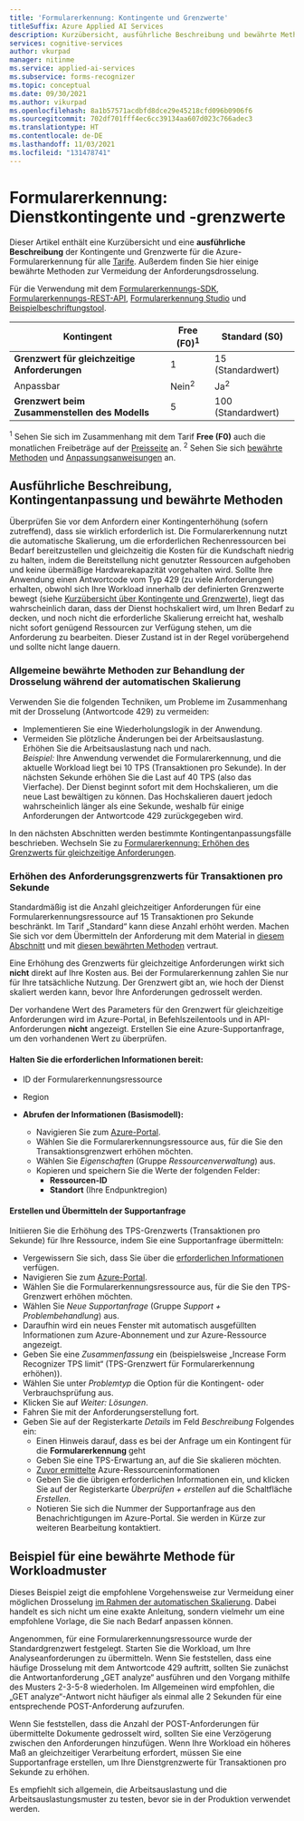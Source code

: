 ```yaml
---
title: 'Formularerkennung: Kontingente und Grenzwerte'
titleSuffix: Azure Applied AI Services
description: Kurzübersicht, ausführliche Beschreibung und bewährte Methoden im Zusammenhang mit Kontingenten und Grenzwerten für den Dienst Azure-Formularerkennung
services: cognitive-services
author: vkurpad
manager: nitinme
ms.service: applied-ai-services
ms.subservice: forms-recognizer
ms.topic: conceptual
ms.date: 09/30/2021
ms.author: vikurpad
ms.openlocfilehash: 8a1b57571acdbfd8dce29e45218cfd096b0906f6
ms.sourcegitcommit: 702df701fff4ec6cc39134aa607d023c766adec3
ms.translationtype: HT
ms.contentlocale: de-DE
ms.lasthandoff: 11/03/2021
ms.locfileid: "131478741"
---
```

# <a name="form-recognizer-service-quotas-and-limits"></a>Formularerkennung: Dienstkontingente und -grenzwerte

Dieser Artikel enthält eine Kurzübersicht und eine **ausführliche Beschreibung** der Kontingente und Grenzwerte für die Azure-Formularerkennung für alle [Tarife](https://azure.microsoft.com/pricing/details/form-recognizer/). Außerdem finden Sie hier einige bewährte Methoden zur Vermeidung der Anforderungsdrosselung. 

Für die Verwendung mit dem [Formularerkennungs-SDK](quickstarts/try-v3-csharp-sdk.md), [Formularerkennungs-REST-API](quickstarts/try-v3-rest-api.md), [Formularerkennung Studio](quickstarts/try-v3-form-recognizer-studio.md) und [Beispielbeschriftungstool](https://fott-2-1.azurewebsites.net/).

| Kontingent | Free (F0)<sup>1</sup> | Standard (S0) |
|--|--|--|
| **Grenzwert für gleichzeitige Anforderungen** | 1 | 15 (Standardwert) |
| Anpassbar | Nein<sup>2</sup> | Ja<sup>2</sup> |
| **Grenzwert beim Zusammenstellen des Modells** | 5 | 100 (Standardwert) |


<sup>1</sup> Sehen Sie sich im Zusammenhang mit dem Tarif **Free (F0)** auch die monatlichen Freibeträge auf der [Preisseite](https://azure.microsoft.com/pricing/details/form-recognizer/) an.
<sup>2</sup> Sehen Sie sich [bewährte Methoden](#example-of-a-workload-pattern-best-practice) und [Anpassungsanweisungen](#create-and-submit-support-request) an.

## <a name="detailed-description-quota-adjustment-and-best-practices"></a>Ausführliche Beschreibung, Kontingentanpassung und bewährte Methoden
Überprüfen Sie vor dem Anfordern einer Kontingenterhöhung (sofern zutreffend), dass sie wirklich erforderlich ist. Die Formularerkennung nutzt die automatische Skalierung, um die erforderlichen Rechenressourcen bei Bedarf bereitzustellen und gleichzeitig die Kosten für die Kundschaft niedrig zu halten, indem die Bereitstellung nicht genutzter Ressourcen aufgehoben und keine übermäßige Hardwarekapazität vorgehalten wird. Sollte Ihre Anwendung einen Antwortcode vom Typ 429 (zu viele Anforderungen) erhalten, obwohl sich Ihre Workload innerhalb der definierten Grenzwerte bewegt (siehe [Kurzübersicht über Kontingente und Grenzwerte](#form-recognizer-service-quotas-and-limits)), liegt das wahrscheinlich daran, dass der Dienst hochskaliert wird, um Ihren Bedarf zu decken, und noch nicht die erforderliche Skalierung erreicht hat, weshalb nicht sofort genügend Ressourcen zur Verfügung stehen, um die Anforderung zu bearbeiten. Dieser Zustand ist in der Regel vorübergehend und sollte nicht lange dauern.

### <a name="general-best-practices-to-mitigate-throttling-during-autoscaling"></a>Allgemeine bewährte Methoden zur Behandlung der Drosselung während der automatischen Skalierung
Verwenden Sie die folgenden Techniken, um Probleme im Zusammenhang mit der Drosselung (Antwortcode 429) zu vermeiden:
- Implementieren Sie eine Wiederholungslogik in der Anwendung.
- Vermeiden Sie plötzliche Änderungen bei der Arbeitsauslastung. Erhöhen Sie die Arbeitsauslastung nach und nach. <br/>
*Beispiel:* Ihre Anwendung verwendet die Formularerkennung, und die aktuelle Workload liegt bei 10 TPS (Transaktionen pro Sekunde). In der nächsten Sekunde erhöhen Sie die Last auf 40 TPS (also das Vierfache). Der Dienst beginnt sofort mit dem Hochskalieren, um die neue Last bewältigen zu können. Das Hochskalieren dauert jedoch wahrscheinlich länger als eine Sekunde, weshalb für einige Anforderungen der Antwortcode 429 zurückgegeben wird.

In den nächsten Abschnitten werden bestimmte Kontingentanpassungsfälle beschrieben.
Wechseln Sie zu [Formularerkennung: Erhöhen des Grenzwerts für gleichzeitige Anforderungen](#create-and-submit-support-request).

### <a name="increasing-transactions-per-second-request-limit"></a>Erhöhen des Anforderungsgrenzwerts für Transaktionen pro Sekunde
Standardmäßig ist die Anzahl gleichzeitiger Anforderungen für eine Formularerkennungsressource auf 15 Transaktionen pro Sekunde beschränkt. Im Tarif „Standard“ kann diese Anzahl erhöht werden. Machen Sie sich vor dem Übermitteln der Anforderung mit dem Material in [diesem Abschnitt](#detailed-description-quota-adjustment-and-best-practices) und mit [diesen bewährten Methoden](#example-of-a-workload-pattern-best-practice) vertraut.

Eine Erhöhung des Grenzwerts für gleichzeitige Anforderungen wirkt sich **nicht** direkt auf Ihre Kosten aus. Bei der Formularerkennung zahlen Sie nur für Ihre tatsächliche Nutzung. Der Grenzwert gibt an, wie hoch der Dienst skaliert werden kann, bevor Ihre Anforderungen gedrosselt werden.

Der vorhandene Wert des Parameters für den Grenzwert für gleichzeitige Anforderungen wird im Azure-Portal, in Befehlszeilentools und in API-Anforderungen **nicht** angezeigt. Erstellen Sie eine Azure-Supportanfrage, um den vorhandenen Wert zu überprüfen.

#### <a name="have-the-required-information-ready"></a>Halten Sie die erforderlichen Informationen bereit:
- ID der Formularerkennungsressource
- Region

- **Abrufen der Informationen (Basismodell):**
  - Navigieren Sie zum [Azure-Portal](https://portal.azure.com/).
  - Wählen Sie die Formularerkennungsressource aus, für die Sie den Transaktionsgrenzwert erhöhen möchten.
  - Wählen Sie *Eigenschaften* (Gruppe *Ressourcenverwaltung*) aus.
  - Kopieren und speichern Sie die Werte der folgenden Felder:
    - **Ressourcen-ID**
    - **Standort** (Ihre Endpunktregion)

#### <a name="create-and-submit-support-request"></a>Erstellen und Übermitteln der Supportanfrage
Initiieren Sie die Erhöhung des TPS-Grenzwerts (Transaktionen pro Sekunde) für Ihre Ressource, indem Sie eine Supportanfrage übermitteln:

- Vergewissern Sie sich, dass Sie über die [erforderlichen Informationen](#have-the-required-information-ready) verfügen.
- Navigieren Sie zum [Azure-Portal](https://portal.azure.com/).
- Wählen Sie die Formularerkennungsressource aus, für die Sie den TPS-Grenzwert erhöhen möchten.
- Wählen Sie *Neue Supportanfrage* (Gruppe *Support + Problembehandlung*) aus.
- Daraufhin wird ein neues Fenster mit automatisch ausgefüllten Informationen zum Azure-Abonnement und zur Azure-Ressource angezeigt.
- Geben Sie eine *Zusammenfassung* ein (beispielsweise „Increase Form Recognizer TPS limit“ (TPS-Grenzwert für Formularerkennung erhöhen)).
- Wählen Sie unter *Problemtyp* die Option für die Kontingent- oder Verbrauchsprüfung aus.
- Klicken Sie auf *Weiter: Lösungen*.
- Fahren Sie mit der Anforderungserstellung fort.
- Geben Sie auf der Registerkarte *Details* im Feld *Beschreibung* Folgendes ein:
  - Einen Hinweis darauf, dass es bei der Anfrage um ein Kontingent für die **Formularerkennung** geht
  - Geben Sie eine TPS-Erwartung an, auf die Sie skalieren möchten.    
  - [Zuvor ermittelte](#have-the-required-information-ready) Azure-Ressourceninformationen
  - Geben Sie die übrigen erforderlichen Informationen ein, und klicken Sie auf der Registerkarte *Überprüfen + erstellen* auf die Schaltfläche *Erstellen*.
  - Notieren Sie sich die Nummer der Supportanfrage aus den Benachrichtigungen im Azure-Portal. Sie werden in Kürze zur weiteren Bearbeitung kontaktiert.

## <a name="example-of-a-workload-pattern-best-practice"></a>Beispiel für eine bewährte Methode für Workloadmuster
Dieses Beispiel zeigt die empfohlene Vorgehensweise zur Vermeidung einer möglichen Drosselung [im Rahmen der automatischen Skalierung](#detailed-description-quota-adjustment-and-best-practices). Dabei handelt es sich nicht um eine exakte Anleitung, sondern vielmehr um eine empfohlene Vorlage, die Sie nach Bedarf anpassen können.

Angenommen, für eine Formularerkennungsressource wurde der Standardgrenzwert festgelegt. Starten Sie die Workload, um Ihre Analyseanforderungen zu übermitteln. Wenn Sie feststellen, dass eine häufige Drosselung mit dem Antwortcode 429 auftritt, sollten Sie zunächst die Antwortanforderung „GET analyze“ ausführen und den Vorgang mithilfe des Musters 2-3-5-8 wiederholen. Im Allgemeinen wird empfohlen, die „GET analyze“-Antwort nicht häufiger als einmal alle 2 Sekunden für eine entsprechende POST-Anforderung aufzurufen. 

Wenn Sie feststellen, dass die Anzahl der POST-Anforderungen für übermittelte Dokumente gedrosselt wird, sollten Sie eine Verzögerung zwischen den Anforderungen hinzufügen. Wenn Ihre Workload ein höheres Maß an gleichzeitiger Verarbeitung erfordert, müssen Sie eine Supportanfrage erstellen, um Ihre Dienstgrenzwerte für Transaktionen pro Sekunde zu erhöhen.

Es empfiehlt sich allgemein, die Arbeitsauslastung und die Arbeitsauslastungsmuster zu testen, bevor sie in der Produktion verwendet werden.

